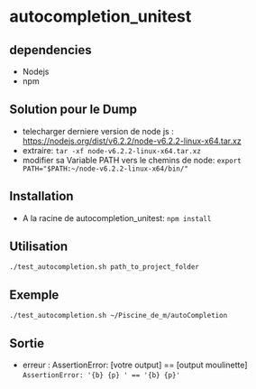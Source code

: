 # autocompletion_unitest

dependencies
------------

 * Nodejs
 * npm

Solution pour le Dump
---------------------

 * telecharger derniere version de node js : https://nodejs.org/dist/v6.2.2/node-v6.2.2-linux-x64.tar.xz
 * extraire: `tar -xf node-v6.2.2-linux-x64.tar.xz`
 * modifier sa Variable PATH vers le chemins de node: `export PATH="$PATH:~/node-v6.2.2-linux-x64/bin/"` 

Installation
------------

 * A la racine de autocompletion_unitest:  `npm install`

Utilisation
-----------

 `./test_autocompletion.sh path_to_project_folder`

Exemple
-------

`./test_autocompletion.sh ~/Piscine_de_m/autoCompletion`

Sortie
------

 * erreur : AssertionError: [votre output] == [output moulinette]
`AssertionError: '{b} {p} ' == '{b} {p}'`
